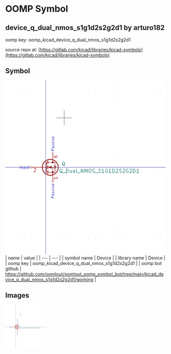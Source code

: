 # OOMP Symbol  
## device_q_dual_nmos_s1g1d2s2g2d1  by arturo182  
  
oomp key: oomp_kicad_device_q_dual_nmos_s1g1d2s2g2d1  
  
source repo at: [https://gitlab.com/kicad/libraries/kicad-symbols](https://gitlab.com/kicad/libraries/kicad-symbols)  
## Symbol  
  
[![working.png](working_600.png)](working.png)  
| name | value | 
| --- | --- | 
| symbol name | Device | 
| library name | Device | 
| oomp key | oomp_kicad_device_q_dual_nmos_s1g1d2s2g2d1 | 
| oomp bot github | https://github.com/oomlout/oomlout_oomp_symbol_bot/tree/main/kicad_device_q_dual_nmos_s1g1d2s2g2d1/working | 
## Images  
  
[![working.png](working_140.png)](working.png)  
